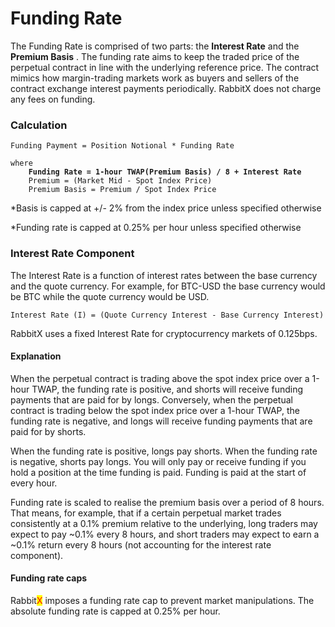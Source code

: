 # Funding Rate

The Funding Rate is comprised of two parts: the **Interest Rate** and the **Premium Basis** . The funding rate aims to keep the traded price of the perpetual contract in line with the underlying reference price. The contract mimics how margin-trading markets work as buyers and sellers of the contract exchange interest payments periodically. RabbitX does not charge any fees on funding.&#x20;

### Calculation

<pre><code>Funding Payment = Position Notional * Funding Rate 

where
<strong>    Funding Rate = 1-hour TWAP(Premium Basis) / 8 + Interest Rate
</strong>    Premium = (Market Mid - Spot Index Price) 
    Premium Basis = Premium / Spot Index Price
</code></pre>

\*Basis is capped at +/- 2% from the index price unless specified otherwise

\*Funding rate is capped at 0.25% per hour unless specified otherwise

### Interest Rate Component

The Interest Rate is a function of interest rates between the base currency and the quote currency. For example, for BTC-USD the base currency would be BTC while the quote currency would be USD.&#x20;

```
Interest Rate (I) = (Quote Currency Interest - Base Currency Interest)
```

RabbitX uses a fixed Interest Rate for cryptocurrency markets of 0.125bps.

#### Explanation

When the perpetual contract is trading above the spot index price over a 1-hour TWAP, the funding rate is positive, and shorts will receive funding payments that are paid for by longs. Conversely, when the perpetual contract is trading below the spot index price over a 1-hour TWAP, the funding rate is negative, and longs will receive funding payments that are paid for by shorts.&#x20;

When the funding rate is positive, longs pay shorts. When the funding rate is negative, shorts pay longs. You will only pay or receive funding if you hold a position at the time funding is paid. Funding is paid at the start of every hour.

Funding rate is scaled to realise the premium basis over a period of 8 hours. That means, for example, that if a certain perpetual market trades consistently at a 0.1% premium relative to the underlying, long traders may expect to pay \~0.1% every 8 hours, and short traders may expect to earn a \~0.1% return every 8 hours (not accounting for the interest rate component).

#### Funding rate caps

Rabbit<mark style="color:red;">X</mark> imposes a funding rate cap to prevent market manipulations. The absolute funding rate is capped at 0.25% per hour.
